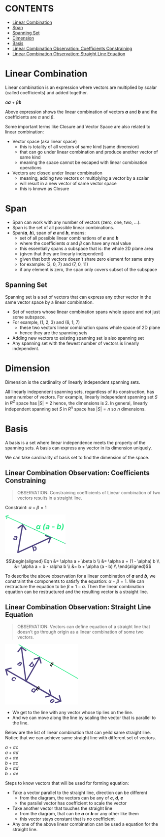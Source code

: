 # CONTENTS

- [Linear Combination](#linear-combination)
- [Span](#span)
- [Spanning Set](#spanning-set)
- [Dimension](#dimension)
- [Basis](#basis)
- [Linear Combination Observation: Coefficients Constraining](#linear-combination-observation-coefficients-constraining)
- [Linear Combination Observation: Straight Line Equation](#linear-combination-observation-straight-line-equation)


# Linear Combination

Linear combination is an expression where vectors are multiplied by scalar (called 
coefficients) and added together.

$\alpha$***a*** + $\beta$***b***

Above expression shows the linear combination of vectors ***a*** and ***b*** and the 
coefficients are $\alpha$ and $\beta$.

Some important terms like Closure and Vector Space are also related to linear combination:
- Vector space (aka linear space)
     - this is totality of all vectors of same kind (same dimension)
     - that can go under linear combination and produce another vector of same kind
     - meaning the space cannot be escaped with linear combination operations
- Vectors are closed under linear combination
    - meaning, adding two vectors or multiplying a vector by a scalar
    - will result in a new vector of same vector space
    - this is known as Closure


# Span

- Span can work with any number of vectors (zero, one, two, ...).
- Span is the set of all possible linear combinations.
- Span(***a***, ***b***), span of ***a*** and ***b***, means:
    - set of all possible linear combinations of ***a*** and ***b***
    - where the coefficients $\alpha$ and $\beta$ can have any real value
    - this essentially spans a subspace that is: the whole 2D plane area
    - (given that they are linearly independent)
    - given that both vectors doesn't share zero element for same entry
    - for example: (3, 0, 7) and (7, 0, 11)
    - if any element is zero, the span only covers subset of the subspace


## Spanning Set

Spanning set is a set of vectors that can express any other vector in the same vector space 
by a linear combination.

- Set of vectors whose linear combination spans whole space and not just some subspace.
- For example, (1, 2, 3) and (6, 1, 7)
    - these two vectors linear combination spans whole space of 2D plane
    - hence they are the spanning sets
- Adding new vectors to existing spanning set is also spanning set
- Any spanning set with the fewest number of vectors is linearly independent.


# Dimension

Dimension is the cardinality of linearly independent spanning sets.

All linearly independent spanning sets, regardless of its construction, has same number of vectors. 
For example, linearly independent spanning set $S$ in $R^2$ space has $|S| = 2$ hence, the dimensions 
is 2. In general, linearly independent spanning set $S$ in $R^n$ space has $|S| = n$ so $n$ dimensions.


# Basis

A basis is a set where linear independence meets the property of the spanning sets.
A basis can express any vector in its dimension uniquely.

We can take cardinality of basis set to find the dimension of the space.


## Linear Combination Observation: Coefficients Constraining

> OBSERVATION: Constraining coefficients of Linear combination of two vectors results
> in a straight line.

Constraint: $\alpha + \beta = 1$

![constraining_coefficients visual](./assets/linear_comb_constrain_coefficient.svg)

```math
\begin{aligned}
Eqn &= \alpha a + \beta b \\
    &= \alpha a + (1 - \alpha) b \\
    &= \alpha a + b - \alpha b \\
    &= b + \alpha (a - b) \\
\end{aligned}
```

To describe the above observation for a linear combination of ***a*** and ***b***,
we constraint the components to satisfy the equation: $\alpha + \beta = 1$.
We can restructure the equation to be $\beta = 1 - \alpha$. Then the linear 
combination equation can be restructured and the resulting vector is a straight line.

## Linear Combination Observation: Straight Line Equation

> OBSERVATION: Vectors can define equation of a straight line that doesn't go through origin
> as a linear combination of some two vectors.

![Linear combination as equation for straight line](./assets/linear_comb_straight_line.svg)

- We get to the line with any vector whose tip lies on the line.
- And we can move along the line by scaling the vector that is parallel to the line.

Below are the list of linear combination that can yeild same straight line.
Notice that we can achieve same straight line with different set of vectors.

$a + \alpha c$ \
$a + \alpha d$ \
$a + \alpha e$ \
$b + \alpha c$ \
$b + \alpha d$ \
$b + \alpha e$

Steps to know vectors that will be used for forming equation:
- Take a vector parallel to the straight line, direction can be different
    - from the diagram, the vectors can be any of ***c***, ***d***, ***e***
    - the parallel vector has coefficient to scale the vector
- Take another vector that touches the straight line
    - from the diagram, that can be ***a*** or ***b*** or any other like them
    - this vector stays constant that is no coefficient
- Any one of the above linear combination can be used a equation for the straight line.

